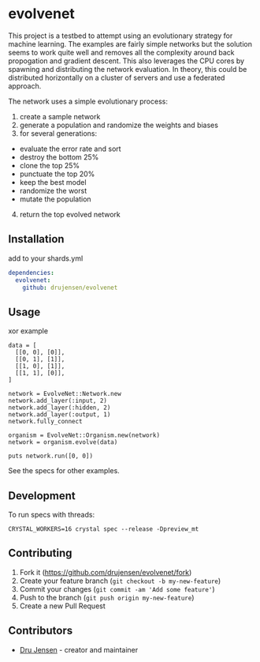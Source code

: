 # evolvenet

This project is a testbed to attempt using an evolutionary strategy for machine learning.  The examples are fairly simple networks but the solution seems to work quite well and removes all the complexity around back propogation and gradient descent. This also leverages the CPU cores by spawning and distributing the network evaluation.  In theory, this could be distributed horizontally on a cluster of servers and use a federated approach.

The network uses a simple evolutionary process:
1. create a sample network
2. generate a population and randomize the weights and biases
3. for several generations:
  - evaluate the error rate and sort
  - destroy the bottom 25%
  - clone the top 25%
  - punctuate the top 20%
  - keep the best model
  - randomize the worst
  - mutate the population
4. return the top evolved network

## Installation

add to your shards.yml
```yaml
dependencies:
  evolvenet:
    github: drujensen/evolvenet
```

## Usage

xor example
```
data = [
  [[0, 0], [0]],
  [[0, 1], [1]],
  [[1, 0], [1]],
  [[1, 1], [0]],
]

network = EvolveNet::Network.new
network.add_layer(:input, 2)
network.add_layer(:hidden, 2)
network.add_layer(:output, 1)
network.fully_connect

organism = EvolveNet::Organism.new(network)
network = organism.evolve(data)

puts network.run([0, 0])
```

See the specs for other examples.

## Development

To run specs with threads:
```
CRYSTAL_WORKERS=16 crystal spec --release -Dpreview_mt
```

## Contributing

1. Fork it (<https://github.com/drujensen/evolvenet/fork>)
2. Create your feature branch (`git checkout -b my-new-feature`)
3. Commit your changes (`git commit -am 'Add some feature'`)
4. Push to the branch (`git push origin my-new-feature`)
5. Create a new Pull Request

## Contributors

- [Dru Jensen](https://github.com/drujensen) - creator and maintainer

